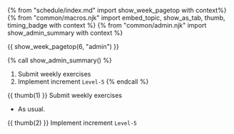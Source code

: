 {% from "schedule/index.md" import show_week_pagetop with context%}
{% from "common/macros.njk" import embed_topic, show_as_tab, thumb, timing_badge with context %}
{% from "common/admin.njk" import show_admin_summary with context %}

{{ show_week_pagetop(6, "admin") }}

{% call show_admin_summary() %}
1. Submit weekly exercises
1. Implement increment `Level-5`
{% endcall %}

{{ thumb(1) }} Submit weekly exercises

* As usual.

{{ thumb(2) }} Implement increment `Level-5`

<div class="indented">
<include src="dukeFragment.md" boilerplate var-displacement="../.." var-header="**`Level-5`: Handle Errors**" var-fragment="text.md#Level-5" />
</div>
